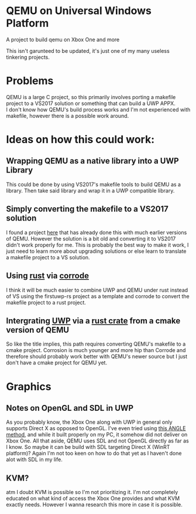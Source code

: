 # QEMU on Universal Windows Platform
A project to build qemu on Xbox One and more

This isn't garunteed to be updated, it's just one of my many useless tinkering projects.

# Problems
QEMU is a large C project, so this primarily involves porting a makefile project to a VS2017 solution or something that can build a UWP APPX.
</br>I don't know how QEMU's build process works and I'm not experienced with makefile, however there is a possible work around.

# Ideas on how this could work:
## Wrapping QEMU as a native library into a UWP Library
This could be done by using VS2017's makefile tools to build QEMU as a library. Then take said library and wrap it in a UWP compatible library.

## Simply converting the makefile to a VS2017 solution
I found a project <a href="https://github.com/xHypervisor/WinQEMU">here</a> that has already done this with much earlier versions of QEMU. However the solution is a bit old and converting it to VS2017 didn't work properly for me. This is probably the best way to make it work, I just need to learn more about upgrading solutions or else learn to translate a makefile project to a VS solution.

## Using <a href="https://github.com/bdbai/firstuwp-rs">rust</a> via <a href="https://github.com/jameysharp/corrode">corrode</a>
I think it will be much easier to combine UWP and QEMU under rust instead of VS using the firstuwp-rs project as a template and corrode to convert the makefile project to a rust project.

## Intergrating <a href="https://github.com/bdbai/firstuwp-rs">UWP</a> via a <a href="https://github.com/AndrewGaspar/corrosion">rust crate</a> from a cmake version of QEMU
So like the title implies, this path requires converting QEMU's makefile to a cmake project. Corrosion is much younger and more hip than Corrode and therefore should probably work better with QEMU's newer source but I just don't have a cmake project for QEMU yet.

# Graphics
## Notes on OpenGL and SDL in UWP
As you probably know, the Xbox One along with UWP in general only supports Direct X as opposed to OpenGL. I've even tried using <a href="https://github.com/j4m3z0r/GLUWP">this ANGLE method</a>, and while it built properly on my PC, it somehow did not deliver on Xbox One. All that aside, QEMU uses SDL and not OpenGL directly as far as I know. So maybe it can be build with SDL targeting Direct X (WinRT platform)? Again I'm not too keen on how to do that yet as I haven't done alot with SDL in my life.

## KVM?
atm I doubt KVM is possible so I'm not prioritizing it. I'm not completely educated on what kind of access the Xbox One provides and what KVM exactly needs. However I wanna research this more in case it is possible.
